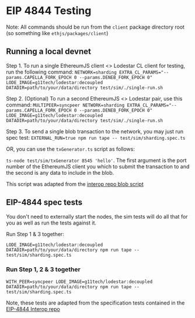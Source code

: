 # EIP 4844 Testing

Note: All commands should be run from the `client` package directory root (so something like `ethjs/packages/client`)

## Running a local devnet

Step 1. To run a single EthereumJS client <> Lodestar CL client for testing, run the following command:
`NETWORK=sharding EXTRA_CL_PARAMS="--params.CAPELLA_FORK_EPOCH 0 --params.DENEB_FORK_EPOCH 0" LODE_IMAGE=g11tech/lodestar:decoupled DATADIR=path/to/your/data/directory test/sim/./single-run.sh`

Step 2. (Optional) To run a second EthereumJS <> Lodestar pair, use this command:
`MULTIPEER=syncpeer NETWORK=sharding EXTRA_CL_PARAMS="--params.CAPELLA_FORK_EPOCH 0 --params.DENEB_FORK_EPOCH 0" LODE_IMAGE=g11tech/lodestar:decoupled DATADIR=path/to/your/data/directory test/sim/./single-run.sh`

Step 3. To send a single blob transaction to the network, you may just run spec test:
`EXTERNAL_RUN=true npm run tape -- test/sim/sharding.spec.ts`

OR, you can use the `txGenerator.ts` script as follows:

`ts-node test/sim/txGenerator 8545 'hello'`. The first argument is the port number of the EthereumJS client you which to submit the transaction to and the second is any data to include in the blob.

This script was adapted from the [interop repo blob script](https://github.com/Inphi/eip4844-interop/blob/master/blob_tx_generator/blob.js)

## EIP-4844 spec tests

You don't need to externally start the nodes, the sim tests will do all that for you as well as run the tests against it.

Run Step 1 & 3 together:

`LODE_IMAGE=g11tech/lodestar:decoupled DATADIR=path/to/your/data/directory npm run tape -- test/sim/sharding.spec.ts`

### Run Step 1, 2 & 3 together

`WITH_PEER=syncpeer LODE_IMAGE=g11tech/lodestar:decoupled DATADIR=path/to/your/data/directory npm run tape -- test/sim/sharding.spec.ts`

Note, these tests are adapted from the specification tests contained in the [EIP-4844 Interop repo](https://github.com/Inphi/eip4844-interop)
